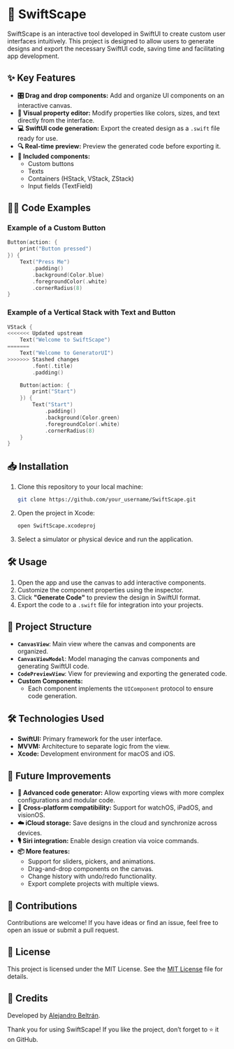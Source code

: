 # 🌟 SwiftScape

SwiftScape is an interactive tool developed in SwiftUI to create custom user interfaces intuitively. This project is designed to allow users to generate designs and export the necessary SwiftUI code, saving time and facilitating app development.

## ✨ Key Features

- **🎛️ Drag and drop components:** Add and organize UI components on an interactive canvas.
- **🎨 Visual property editor:** Modify properties like colors, sizes, and text directly from the interface.
- **💻 SwiftUI code generation:** Export the created design as a `.swift` file ready for use.
- **🔍 Real-time preview:** Preview the generated code before exporting it.
- **🧩 Included components:**
  - Custom buttons
  - Texts
  - Containers (HStack, VStack, ZStack)
  - Input fields (TextField)

## 🧑‍💻 Code Examples

### Example of a Custom Button
```swift
Button(action: {
    print("Button pressed")
}) {
    Text("Press Me")
        .padding()
        .background(Color.blue)
        .foregroundColor(.white)
        .cornerRadius(8)
}
```

### Example of a Vertical Stack with Text and Button
```swift
VStack {
<<<<<<< Updated upstream
    Text("Welcome to SwiftScape")
=======
    Text("Welcome to GeneratorUI")
>>>>>>> Stashed changes
        .font(.title)
        .padding()

    Button(action: {
        print("Start")
    }) {
        Text("Start")
            .padding()
            .background(Color.green)
            .foregroundColor(.white)
            .cornerRadius(8)
    }
}
```

## 📥 Installation

1. Clone this repository to your local machine:
   ```bash
   git clone https://github.com/your_username/SwiftScape.git
   ```

2. Open the project in Xcode:
   ```bash
   open SwiftScape.xcodeproj
   ```

3. Select a simulator or physical device and run the application.

## 🛠️ Usage

1. Open the app and use the canvas to add interactive components.
2. Customize the component properties using the inspector.
3. Click **"Generate Code"** to preview the design in SwiftUI format.
4. Export the code to a `.swift` file for integration into your projects.

## 📂 Project Structure

- **`CanvasView`**: Main view where the canvas and components are organized.
- **`CanvasViewModel`**: Model managing the canvas components and generating SwiftUI code.
- **`CodePreviewView`**: View for previewing and exporting the generated code.
- **Custom Components:**
  - Each component implements the `UIComponent` protocol to ensure code generation.

## 🛠️ Technologies Used

- **SwiftUI:** Primary framework for the user interface.
- **MVVM:** Architecture to separate logic from the view.
- **Xcode:** Development environment for macOS and iOS.

## 🚀 Future Improvements

- **🧠 Advanced code generator:** Allow exporting views with more complex configurations and modular code.
- **📱 Cross-platform compatibility:** Support for watchOS, iPadOS, and visionOS.
- **☁️ iCloud storage:** Save designs in the cloud and synchronize across devices.
- **🎙️ Siri integration:** Enable design creation via voice commands.
- **📦 More features:**
  - Support for sliders, pickers, and animations.
  - Drag-and-drop components on the canvas.
  - Change history with undo/redo functionality.
  - Export complete projects with multiple views.

## 🤝 Contributions

Contributions are welcome! If you have ideas or find an issue, feel free to open an issue or submit a pull request.

## 📜 License

This project is licensed under the MIT License. See the [MIT License](https://opensource.org/license/mit) file for details.

## 🙌 Credits

Developed by [Alejandro Beltrán](https://github.com/beltradini).

Thank you for using SwiftScape! If you like the project, don’t forget to ⭐ it on GitHub.
